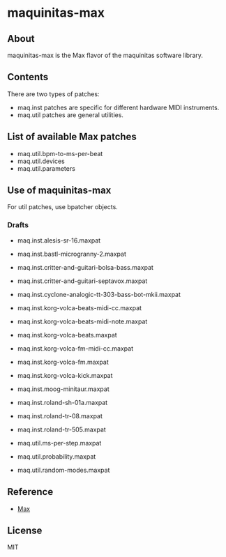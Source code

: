 # maquinitas-max

## About  

maquinitas-max is the Max flavor of the maquinitas software library.

## Contents

There are two types of patches:

* maq.inst patches are specific for different hardware MIDI instruments.
* maq.util patches are general utilities.

## List of available Max patches

* maq.util.bpm-to-ms-per-beat
* maq.util.devices
* maq.util.parameters

## Use of maquinitas-max

For util patches, use bpatcher objects.

### Drafts

* maq.inst.alesis-sr-16.maxpat
* maq.inst.bastl-microgranny-2.maxpat
* maq.inst.critter-and-guitari-bolsa-bass.maxpat
* maq.inst.critter-and-guitari-septavox.maxpat
* maq.inst.cyclone-analogic-tt-303-bass-bot-mkii.maxpat
* maq.inst.korg-volca-beats-midi-cc.maxpat
* maq.inst.korg-volca-beats-midi-note.maxpat
* maq.inst.korg-volca-beats.maxpat
* maq.inst.korg-volca-fm-midi-cc.maxpat
* maq.inst.korg-volca-fm.maxpat
* maq.inst.korg-volca-kick.maxpat
* maq.inst.moog-minitaur.maxpat
* maq.inst.roland-sh-01a.maxpat
* maq.inst.roland-tr-08.maxpat
* maq.inst.roland-tr-505.maxpat

* maq.util.ms-per-step.maxpat
* maq.util.probability.maxpat
* maq.util.random-modes.maxpat

## Reference  

* [Max](https://cycling74.com/)

## License  

MIT
